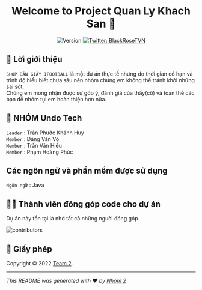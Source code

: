 <h1 align="center">Welcome to Project Quan Ly Khach San 👋</h1>
<p align="center">
  <img alt="Version" src="https://img.shields.io/badge/version-1.0.1-blue.svg?cacheSeconds=2592000" />
  <a href="https://twitter.com/BlackRoseTVN" target="_blank">
    <img alt="Twitter: BlackRoseTVN" src="https://img.shields.io/twitter/follow/BlackRoseTVN.svg?style=social" />
  </a>
</p>


## 👋 Lời giới thiệu <br/> 




`SHOP BÁN GIÀY IFOOTBALL` là một dự án thực tế nhưng do thời gian có hạn và trình độ hiểu biết chưa sâu nên nhóm chúng em không thể tránh khỏi những sai sót. <br/>
Chúng em mong nhận được sự góp ý, đánh giá của thầy(cô) và toàn thể các bạn để nhóm tụi em hoàn thiện hơn nữa.

## 👋 NHÓM Undo Tech
`Leader` : Trần Phước Khánh Huy <br />
`Member` : Đặng Văn Võ <br />
`Member` : Trần Văn Hiếu <br />
`Member` : Phạm Hoàng Phúc

## Các ngôn ngữ và phần mềm được sử dụng
`Ngôn ngữ` : Java <br />

## 👨‍🦰 Thành viên đóng góp code cho dự án

Dự án này tồn tại là nhờ tất cả những người đóng góp.

![contributors](https://user-images.githubusercontent.com/81552488/197401509-e436fa3e-96d5-4f36-b971-90dec7d4424c.svg)

## 📝 Giấy phép

Copyright © 2022 [Team 2](link).<br />

---

_This README was generated with ❤️ by [Nhóm 2](https://github.com/kefranabg/readme-md-generator)_
